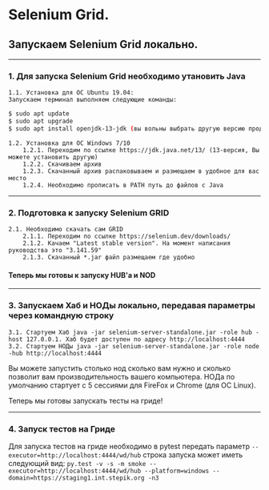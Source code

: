 # Selenium Grid.
## Запускаем Selenium Grid локально.
***
###    1. Для запуска Selenium Grid необходимо утановить Java
    1.1. Установка для ОС Ubuntu 19.04:
    Запускаем терминал выполняем следующие команды:
```bash
$ sudo apt update
$ sudo apt upgrade
$ sudo apt install openjdk-13-jdk (вы вольны выбрать другую версию продукта)
```
    1.2. Установка для ОС Windows 7/10
        1.2.1. Переходим по ссылке https://jdk.java.net/13/ (13-версия, Вы можете установить другую)
        1.2.2. Скачиваем архив
        1.2.3. Скачанный архив распаковываем и размещаем в удобное для вас место
        1.2.4. Необходимо прописать в PATH путь до файлов с Java
***
###    2. Подготовка к запуску Selenium GRID
    2.1. Необходимо скачать сам GRID
        2.1.1. Переходим по ссылке https://selenium.dev/downloads/
        2.1.2. Качаем "Latest stable version". На момент написания руководства это "3.141.59"
        2.1.3. Скачанный *.jar файл размещаем где удобно
#### Теперь мы готовы к запуску HUB'а и NOD
***
###    3. Запускаем Хаб и НОДы локально, передавая параметры через командную строку
    3.1. Стартуем Хаб java -jar selenium-server-standalone.jar -role hub -host 127.0.0.1. Хаб будет доступен по адресу http://localhost:4444
    3.2. Стартуем НОДы java -jar selenium-server-standalone.jar -role node -hub http://localhost:4444
Вы можете запустить столько нод сколько вам нужно и сколько позволит вам производительность вашего компьютера.
НОДа по умолчанию стартует с 5 сессиями для FireFox и Chrome (для ОС Linux).

Теперь мы готовы запускать тесты на гриде!
***
###    4. Запуск тестов на Гриде
Для запуска тестов на гриде необходимо в pytest передать параметр `--executor=http://localhost:4444/wd/hub`
строка запуска может иметь следующий вид:
`py.test -v -s -m smoke --executor=http://localhost:4444/wd/hub --platform=windows --domain=https://staging1.int.stepik.org -n3`

